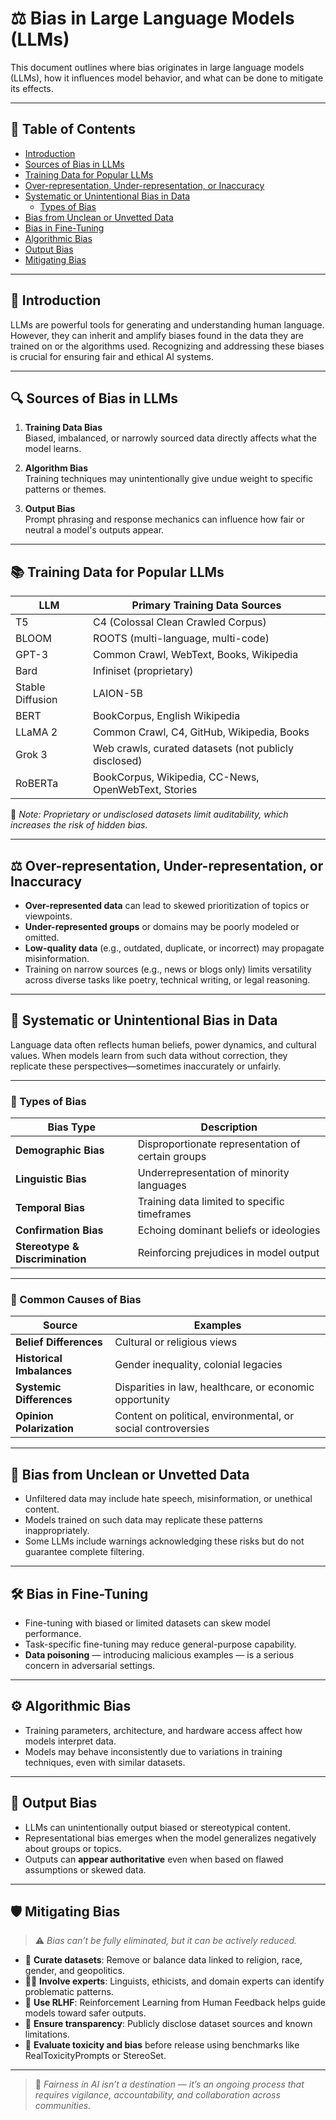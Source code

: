 # ⚖️ Bias in Large Language Models (LLMs)

This document outlines where bias originates in large language models (LLMs), how it influences model behavior, and what can be done to mitigate its effects.

---

## 📑 Table of Contents

- [Introduction](#introduction)
- [Sources of Bias in LLMs](#sources-of-bias-in-llms)
- [Training Data for Popular LLMs](#training-data-for-popular-llms)
- [Over-representation, Under-representation, or Inaccuracy](#over-representation-under-representation-or-inaccuracy)
- [Systematic or Unintentional Bias in Data](#systematic-or-unintentional-bias-in-data)
  - [Types of Bias](#types-of-bias)
- [Bias from Unclean or Unvetted Data](#bias-from-unclean-or-unvetted-data)
- [Bias in Fine-Tuning](#bias-in-fine-tuning)
- [Algorithmic Bias](#algorithmic-bias)
- [Output Bias](#output-bias)
- [Mitigating Bias](#mitigating-bias)

---

## 🧩 Introduction

LLMs are powerful tools for generating and understanding human language. However, they can inherit and amplify biases found in the data they are trained on or the algorithms used. Recognizing and addressing these biases is crucial for ensuring fair and ethical AI systems.

---

## 🔍 Sources of Bias in LLMs

1. **Training Data Bias**  
   Biased, imbalanced, or narrowly sourced data directly affects what the model learns.

2. **Algorithm Bias**  
   Training techniques may unintentionally give undue weight to specific patterns or themes.

3. **Output Bias**  
   Prompt phrasing and response mechanics can influence how fair or neutral a model's outputs appear.

---

## 📚 Training Data for Popular LLMs

| LLM              | Primary Training Data Sources                           |
|------------------|----------------------------------------------------------|
| T5               | C4 (Colossal Clean Crawled Corpus)                      |
| BLOOM            | ROOTS (multi-language, multi-code)                      |
| GPT-3            | Common Crawl, WebText, Books, Wikipedia                 |
| Bard             | Infiniset (proprietary)                                 |
| Stable Diffusion | LAION-5B                                                 |
| BERT             | BookCorpus, English Wikipedia                           |
| LLaMA 2          | Common Crawl, C4, GitHub, Wikipedia, Books              |
| Grok 3           | Web crawls, curated datasets (not publicly disclosed)   |
| RoBERTa          | BookCorpus, Wikipedia, CC-News, OpenWebText, Stories    |

📌 *Note: Proprietary or undisclosed datasets limit auditability, which increases the risk of hidden bias.*

---

## ⚖️ Over-representation, Under-representation, or Inaccuracy

- **Over-represented data** can lead to skewed prioritization of topics or viewpoints.
- **Under-represented groups** or domains may be poorly modeled or omitted.
- **Low-quality data** (e.g., outdated, duplicate, or incorrect) may propagate misinformation.
- Training on narrow sources (e.g., news or blogs only) limits versatility across diverse tasks like poetry, technical writing, or legal reasoning.

---

## 🧠 Systematic or Unintentional Bias in Data

Language data often reflects human beliefs, power dynamics, and cultural values. When models learn from such data without correction, they replicate these perspectives—sometimes inaccurately or unfairly.

---

### 🧷 Types of Bias

| Bias Type                     | Description                                      |
|------------------------------|--------------------------------------------------|
| **Demographic Bias**         | Disproportionate representation of certain groups |
| **Linguistic Bias**          | Underrepresentation of minority languages         |
| **Temporal Bias**            | Training data limited to specific timeframes      |
| **Confirmation Bias**        | Echoing dominant beliefs or ideologies            |
| **Stereotype & Discrimination** | Reinforcing prejudices in model output         |

---

### 🔎 Common Causes of Bias

| Source                      | Examples                                                         |
|-----------------------------|------------------------------------------------------------------|
| **Belief Differences**      | Cultural or religious views                                      |
| **Historical Imbalances**   | Gender inequality, colonial legacies                             |
| **Systemic Differences**    | Disparities in law, healthcare, or economic opportunity          |
| **Opinion Polarization**    | Content on political, environmental, or social controversies     |

---

## 🧼 Bias from Unclean or Unvetted Data

- Unfiltered data may include hate speech, misinformation, or unethical content.
- Models trained on such data may replicate these patterns inappropriately.
- Some LLMs include warnings acknowledging these risks but do not guarantee complete filtering.

---

## 🛠️ Bias in Fine-Tuning

- Fine-tuning with biased or limited datasets can skew model performance.
- Task-specific fine-tuning may reduce general-purpose capability.
- **Data poisoning** — introducing malicious examples — is a serious concern in adversarial settings.

---

## ⚙️ Algorithmic Bias

- Training parameters, architecture, and hardware access affect how models interpret data.
- Models may behave inconsistently due to variations in training techniques, even with similar datasets.

---

## 🧾 Output Bias

- LLMs can unintentionally output biased or stereotypical content.
- Representational bias emerges when the model generalizes negatively about groups or topics.
- Outputs can **appear authoritative** even when based on flawed assumptions or skewed data.

---

## 🛡️ Mitigating Bias

> ⚠️ *Bias can’t be fully eliminated, but it can be actively reduced.*

- 🧹 **Curate datasets**: Remove or balance data linked to religion, race, gender, and geopolitics.
- 👩‍⚖️ **Involve experts**: Linguists, ethicists, and domain experts can identify problematic patterns.
- 🔁 **Use RLHF**: Reinforcement Learning from Human Feedback helps guide models toward safer outputs.
- 🔎 **Ensure transparency**: Publicly disclose dataset sources and known limitations.
- 🧪 **Evaluate toxicity and bias** before release using benchmarks like RealToxicityPrompts or StereoSet.

---

> 🧭 *Fairness in AI isn’t a destination — it’s an ongoing process that requires vigilance, accountability, and collaboration across communities.*
